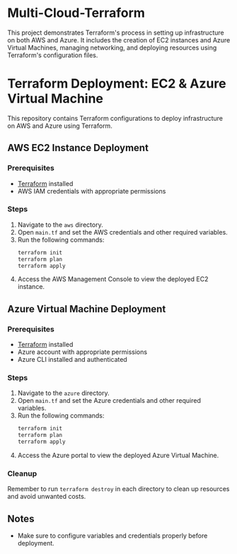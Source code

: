 # Multi-Cloud-Terraform
This project demonstrates Terraform's process in setting up infrastructure on both AWS and Azure. It includes the creation of EC2 instances and Azure Virtual Machines, managing networking, and deploying resources using Terraform's configuration files.

# Terraform Deployment: EC2 & Azure Virtual Machine
This repository contains Terraform configurations to deploy infrastructure on AWS and Azure using Terraform.

## AWS EC2 Instance Deployment

### Prerequisites
- [Terraform](https://www.terraform.io/downloads.html) installed
- AWS IAM credentials with appropriate permissions

### Steps
1. Navigate to the `aws` directory.
2. Open `main.tf` and set the AWS credentials and other required variables.
3. Run the following commands:
    ```bash
    terraform init
    terraform plan
    terraform apply
    ```
4. Access the AWS Management Console to view the deployed EC2 instance.

## Azure Virtual Machine Deployment

### Prerequisites
- [Terraform](https://www.terraform.io/downloads.html) installed
- Azure account with appropriate permissions
- Azure CLI installed and authenticated

### Steps
1. Navigate to the `azure` directory.
2. Open `main.tf` and set the Azure credentials and other required variables.
3. Run the following commands:
    ```bash
    terraform init
    terraform plan
    terraform apply
    ```
4. Access the Azure portal to view the deployed Azure Virtual Machine.

### Cleanup
Remember to run `terraform destroy` in each directory to clean up resources and avoid unwanted costs.

## Notes
- Make sure to configure variables and credentials properly before deployment.

